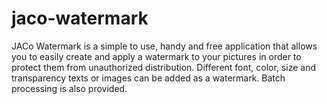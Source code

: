 jaco-watermark
==============

JACo Watermark is a simple to use, handy and free application that allows you to easily create and apply a watermark to your pictures in order to protect them from unauthorized distribution. Different font, color, size and transparency texts or images can be added as a watermark. Batch processing is also provided.
